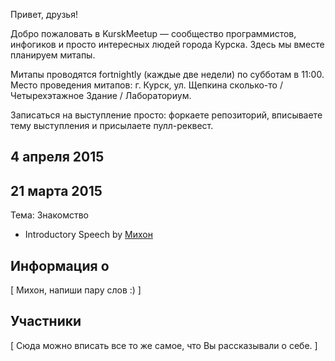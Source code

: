 Привет, друзья!

Добро пожаловать в KurskMeetup — сообщество программистов, инфогиков и просто интересных людей города Курска. Здесь мы вместе планируем митапы.

Митапы проводятся fortnightly (каждые две недели) по субботам в 11:00. Место проведения митапов: г. Курск, ул. Щепкина сколько-то / Четырехэтажное Здание / Лабораториум.

Записаться на выступление просто: форкаете репозиторий, вписываете тему выступления и присылаете пулл-реквест.

## 4 апреля 2015

## 21 марта 2015

Тема: Знакомство

* Introductory Speech by [Михон](https://github.com/diversiya)

## Информация о 

[ Михон, напиши пару слов :) ]

## Участники

[ Сюда можно вписать все то же самое, что Вы рассказывали о себе. ]



